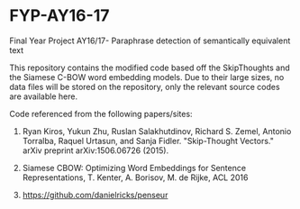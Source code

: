 # FYP-AY16-17

Final Year Project AY16/17- Paraphrase detection of semantically equivalent text

This repository contains the modified code based off the SkipThoughts and the Siamese C-BOW word embedding models. Due to their large sizes, no data files will be stored on the repository, only the relevant source codes are available here.

Code referenced from the following papers/sites:

1. Ryan Kiros, Yukun Zhu, Ruslan Salakhutdinov, Richard S. Zemel, Antonio Torralba, Raquel Urtasun, and Sanja Fidler. "Skip-Thought Vectors." arXiv preprint arXiv:1506.06726 (2015).

2. Siamese CBOW: Optimizing Word Embeddings for Sentence Representations, T. Kenter, A. Borisov, M. de Rijke, ACL 2016

3. https://github.com/danielricks/penseur
